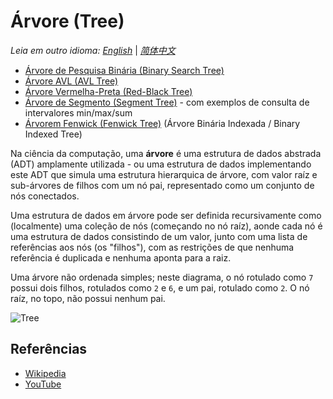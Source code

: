 # Árvore (Tree)

_Leia em outro idioma:_
[_English_](README.md) | [_简体中文_](README.zh-CN.md)
 
* [Árvore de Pesquisa Binária (Binary Search Tree)](binary-search-tree/README.pt-BR.md)
* [Árvore AVL (AVL Tree)](avl-tree/README.pt-BR.md)
* [Árvore Vermelha-Preta (Red-Black Tree)](red-black-tree/README.pt-BR.md)
* [Árvore de Segmento (Segment Tree)](segment-tree/README.pt-BR.md) - com exemplos de consulta de intervalores min/max/sum
* [Árvorem Fenwick (Fenwick Tree)](fenwick-tree/README.pt-BR.md) (Árvore Binária Indexada / Binary Indexed Tree)

Na ciência da computação, uma **árvore** é uma estrutura de dados
abstrada (ADT) amplamente utilizada - ou uma estrutura de dados
implementando este ADT que simula uma estrutura hierarquica de árvore,
com valor raíz e sub-árvores de filhos com um nó pai, representado
como um conjunto de nós conectados.

Uma estrutura de dados em árvore pode ser definida recursivamente como
(localmente) uma coleção de nós (começando no nó raíz), aonde cada nó
é uma estrutura de dados consistindo de um valor, junto com uma lista
de referências aos nós (os "filhos"), com as restrições de que nenhuma
referência é duplicada e nenhuma aponta para a raiz.

Uma árvore não ordenada simples; neste diagrama, o nó rotulado como `7`
possui dois filhos, rotulados como `2` e `6`, e um pai, rotulado como `2`.
O nó raíz, no topo, não possui nenhum pai.

![Tree](https://upload.wikimedia.org/wikipedia/commons/f/f7/Binary_tree.svg)

## Referências

- [Wikipedia](https://en.wikipedia.org/wiki/Tree_(data_structure))
- [YouTube](https://www.youtube.com/watch?v=oSWTXtMglKE&list=PLLXdhg_r2hKA7DPDsunoDZ-Z769jWn4R8&index=8)
